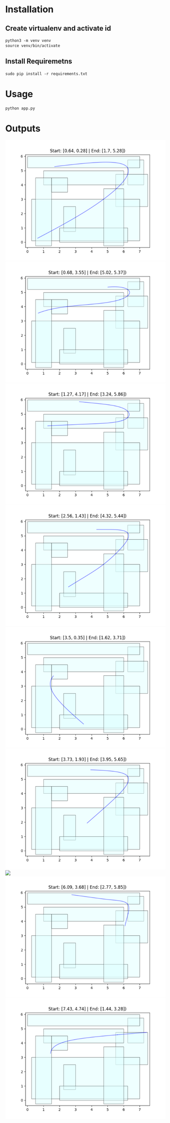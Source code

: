 # Installation

## Create virtualenv and activate id

```
python3 -m venv venv
source venv/bin/activate
```

## Install Requiremetns

```
sudo pip install -r requirements.txt
```

# Usage

```
python app.py
```

# Outputs

![](assets/images/tests/Start:[0.64,%200.28]_End:[1.7,%205.28].png)
![](assets/images/tests/Start:[0.68,%203.55]_End:[5.02,%205.37].png)
![](assets/images/tests/Start:[1.27,%204.17]_End:[3.24,%205.86].png)
![](assets/images/tests/Start:[2.56,%201.43]_End:[4.32,%205.44].png)
![](assets/images/tests/Start:[3.5,%200.35]_End:[1.62,%203.71].png)
![](assets/images/tests/Start:[3.73,%201.93]_End:[3.95,%205.65].png)
![](assets/images/tests/Start:[4.01,%203.01]_End:[1.99,%205.99].png)
![](assets/images/tests/Start:[6.09,%203.68]_End:[2.77,%205.85].png)
![](assets/images/tests/Start:[7.43,%204.74]_End:[1.44,%203.28].png)
